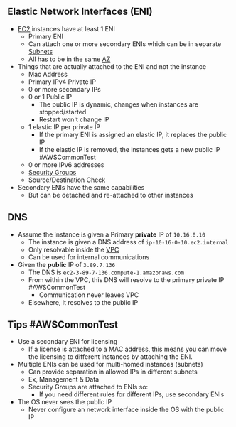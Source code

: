 ## Elastic Network Interfaces (ENI)

- [EC2](EC2.md) instances have at least 1 ENI
	- Primary ENI
	- Can attach one or more secondary ENIs which can be in separate [Subnets](../../Network/VPC/Subnets.md)
	- All has to be in the same [AZ](../../Fundamentals/Resilience.md#AZ)
- Things that are actually attached to the ENI and not the instance
	- Mac Address
	- Primary IPv4 Private IP
	- 0 or more secondary IPs
	- 0 or 1 Public IP
		- The public IP is dynamic, changes when instances are stopped/started
		- Restart won't change IP
	- 1 elastic IP per private IP
		- If the primary ENI is assigned an elastic IP, it replaces the public IP
		- If the elastic IP is removed, the instances gets a new public IP #AWSCommonTest
	- 0 or more IPv6 addresses
	- [Security Groups](../../Network/VPC/Security%20Groups.md)
	- Source/Destination Check
- Secondary ENIs have the same capabilities
	- But can be detached and re-attached to other instances

## DNS

- Assume the instance is given a Primary **private** IP of `10.16.0.10`
	- The instance is given a DNS address of `ip-10-16-0-10.ec2.internal`
	- Only resolvable inside the [VPC](../../Network/VPC/VPC.md)
	- Can be used for internal communications
- Given the **public** IP of `3.89.7.136`
	- The DNS is `ec2-3-89-7-136.compute-1.amazonaws.com`
	- From within the VPC, this DNS will resolve to the primary private IP #AWSCommonTest
		- Communication never leaves VPC
	- Elsewhere, it resolves to the public IP

## Tips #AWSCommonTest 
- Use a secondary ENI for licensing
	- If a license is attached to a MAC address, this means you can move the licensing to different instances by attaching the ENI.
- Multiple ENIs can be used for multi-homed instances (subnets)
	- Can provide separation in allowed IPs in different subnets
	- Ex, Management & Data
	- Security Groups are attached to ENIs so:
		- If you need different rules for different IPs, use secondary ENIs
- The OS never sees the public IP
	- Never configure an network interface inside the OS with the public IP